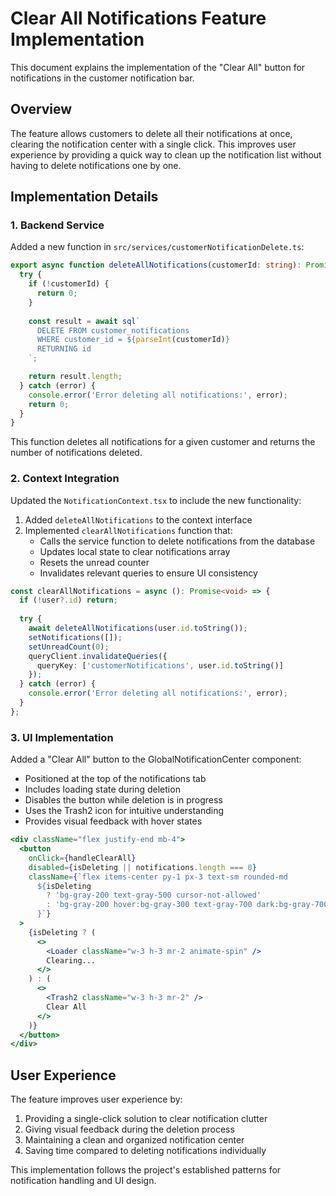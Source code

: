 # Clear All Notifications Feature Implementation

This document explains the implementation of the "Clear All" button for notifications in the customer notification bar.

## Overview

The feature allows customers to delete all their notifications at once, clearing the notification center with a single click. This improves user experience by providing a quick way to clean up the notification list without having to delete notifications one by one.

## Implementation Details

### 1. Backend Service

Added a new function in `src/services/customerNotificationDelete.ts`:

```typescript
export async function deleteAllNotifications(customerId: string): Promise<number> {
  try {
    if (!customerId) {
      return 0;
    }
    
    const result = await sql`
      DELETE FROM customer_notifications
      WHERE customer_id = ${parseInt(customerId)}
      RETURNING id
    `;

    return result.length;
  } catch (error) {
    console.error('Error deleting all notifications:', error);
    return 0;
  }
}
```

This function deletes all notifications for a given customer and returns the number of notifications deleted.

### 2. Context Integration

Updated the `NotificationContext.tsx` to include the new functionality:

1. Added `deleteAllNotifications` to the context interface
2. Implemented `clearAllNotifications` function that:
   - Calls the service function to delete notifications from the database
   - Updates local state to clear notifications array
   - Resets the unread counter
   - Invalidates relevant queries to ensure UI consistency

```typescript
const clearAllNotifications = async (): Promise<void> => {
  if (!user?.id) return;
  
  try {
    await deleteAllNotifications(user.id.toString());
    setNotifications([]);
    setUnreadCount(0);
    queryClient.invalidateQueries({ 
      queryKey: ['customerNotifications', user.id.toString()]
    });
  } catch (error) {
    console.error('Error deleting all notifications:', error);
  }
};
```

### 3. UI Implementation

Added a "Clear All" button to the GlobalNotificationCenter component:

- Positioned at the top of the notifications tab
- Includes loading state during deletion
- Disables the button while deletion is in progress
- Uses the Trash2 icon for intuitive understanding
- Provides visual feedback with hover states

```jsx
<div className="flex justify-end mb-4">
  <button
    onClick={handleClearAll}
    disabled={isDeleting || notifications.length === 0}
    className={`flex items-center py-1 px-3 text-sm rounded-md
      ${isDeleting
        ? 'bg-gray-200 text-gray-500 cursor-not-allowed'
        : 'bg-gray-200 hover:bg-gray-300 text-gray-700 dark:bg-gray-700 dark:hover:bg-gray-600 dark:text-gray-300'
      }`}
  >
    {isDeleting ? (
      <>
        <Loader className="w-3 h-3 mr-2 animate-spin" />
        Clearing...
      </>
    ) : (
      <>
        <Trash2 className="w-3 h-3 mr-2" />
        Clear All
      </>
    )}
  </button>
</div>
```

## User Experience

The feature improves user experience by:

1. Providing a single-click solution to clear notification clutter
2. Giving visual feedback during the deletion process
3. Maintaining a clean and organized notification center
4. Saving time compared to deleting notifications individually

This implementation follows the project's established patterns for notification handling and UI design. 